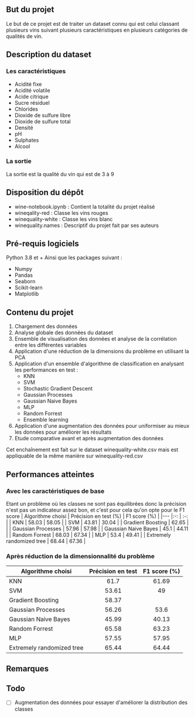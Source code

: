## But du projet
Le but de ce projet est de traiter un dataset connu qui est celui classant plusieurs vins suivant plusieurs caractéristiques en plusieurs catégories de qualités de vin. 
## Description du dataset 
### Les caractéristiques
- Acidité fixe
- Acidité volatile
- Acide citrique
- Sucre résiduel
- Chlorides
- Dioxide de sulfure libre
- Dioxide de sulfure total
- Densité
- pH
- Sulphates
- Alcool
### La sortie
La sortie est la qualité du vin qui est de 3 à 9 
## Disposition du dépôt
* wine-notebook.ipynb : Contient la totalité du projet réalisé
* wineqality-red : Classe les vins rouges 
* winequality-white : Classe les vins blanc
* winequality.names : Descriptif du projet fait par ses auteurs
## Pré-requis logiciels 
Python 3.8 et +
Ainsi que les packages suivant : 
- Numpy
- Pandas
- Seaborn
- Scikit-learn
- Matplotlib
## Contenu du projet
1. Chargement des données
2. Analyse globale des données du dataset
3. Ensemble de visualisation des données et analyse de la corrélation entre les différentes variables
4. Application d'une réduction de la dimensions du problème en utilisant la PCA
5. Application d'un ensemble d'algorithme de classification en analysant les performances en test : 
    - KNN
    - SVM 
    - Stochastic Gradient Descent
    - Gaussian Processes
    - Gaussian Naive Bayes
    - MLP
    - Random Forrest
    - Ensemble learning
6. Application d'une augmentation des données pour uniformiser au mieux les données pour améliorer les résultats
7. Etude comparative avant et après augmentation des données

Cet enchaînement est fait sur le dataset winequality-white.csv mais est appliquable de la même manière sur winequality-red.csv
## Performances atteintes
### Avec les caractéristiques de base
Etant un problème où les classes ne sont pas équilibrées donc la précision n'est pas un indicateur assez bon, et c'est pour cela qu'on opte pour le F1 score
|   Algorithme choisi    |   Précision en test (%)    | F1 score (%) |
|---    |:-:    | :-:    |
|   KNN     |  58.03  |   58.05  |
|   SVM   |   43.81    |    30.04    |
|   Gradient Boosting   |  62.65   |     |
|   Gaussian Processes    |   57.96    |   57.98  |
|   Gaussian Naive Bayes   |    45.1  |  44.11   |
|   Random Forrest   |   68.03   |    67.34   |
|   MLP   |   53.4   |   49.41   |
|   Extremely randomized tree   |   68.44   |    67.36  |
### Après réduction de la dimensionnalité du problème
|   Algorithme choisi    |   Précision en test|  F1 score (%) |
|---    |:-:    |:-:    |
|   KNN     |  61.7  |   61.69   |
|   SVM   |   53.61    |    49    |
|   Gradient Boosting   |   58.37  |     |
|   Gaussian Processes    |    56.26   |   53.6  |
|   Gaussian Naive Bayes   |   45.99   |   40.13  |
|   Random Forrest   |   65.58   |    63.23   |
|   MLP   |   57.55   |   57.95   |
|   Extremely randomized tree   |   65.44   |   64.44   |
## Remarques
## Todo
- [ ] Augmentation des données pour essayer d'améliorer la distribution des classes